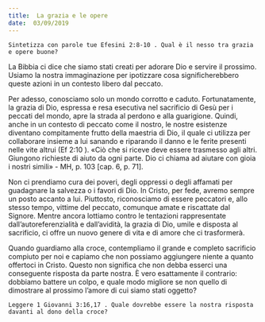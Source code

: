 ```yaml
---
title:  La grazia e le opere
date:  03/09/2019
---
```


`Sintetizza con parole tue Efesini 2:8-10 . Qual è il nesso tra grazia e opere buone?`

La Bibbia ci dice che siamo stati creati per adorare Dio e servire il prossimo. Usiamo la nostra immaginazione per ipotizzare cosa significherebbero queste azioni in un contesto libero dal peccato.

Per adesso, conosciamo solo un mondo corrotto e caduto. Fortunatamente, la grazia di Dio, espressa e resa esecutiva nel sacrificio di Gesù per i peccati del mondo, apre la strada al perdono e alla guarigione. Quindi, anche in un contesto di peccato come il nostro, le nostre esistenze diventano compitamente frutto della maestria di Dio, il quale ci utilizza per collaborare insieme a lui sanando e riparando il danno e le ferite presenti nelle vite altrui (Ef 2:10 ). «Ciò che si riceve deve essere trasmesso agli altri. Giungono richieste di aiuto da ogni parte. Dio ci chiama ad aiutare con gioia i nostri simili» - MH, p. 103 [cap. 6, p. 71].

Non ci prendiamo cura dei poveri, degli oppressi o degli affamati per guadagnare la salvezza o i favori di Dio. In Cristo, per fede, avremo sempre un posto accanto a lui. Piuttosto, riconosciamo di essere peccatori e, allo stesso tempo, vittime del peccato, comunque amate e riscattate dal Signore. Mentre ancora lottiamo contro le tentazioni rappresentate dall’autoreferenzialità e dall’avidità, la grazia di Dio, umile e disposta al sacrificio, ci offre un nuovo genere di vita e di amore che ci trasformerà.

Quando guardiamo alla croce, contempliamo il grande e completo sacrificio compiuto per noi e capiamo che non possiamo aggiungere niente a quanto offertoci in Cristo. Questo non significa che non debba esserci una conseguente risposta da parte nostra. È vero esattamente il contrario: dobbiamo battere un colpo, e quale modo migliore se non quello di dimostrare al prossimo l’amore di cui siamo stati oggetto?

`Leggere 1 Giovanni 3:16,17 . Quale dovrebbe essere la nostra risposta davanti al dono della croce?`